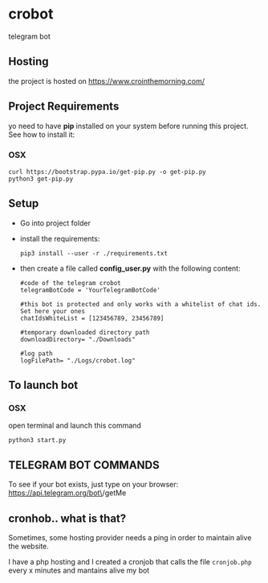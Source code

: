 # crobot
telegram bot

## Hosting
the project is hosted on 
https://www.crointhemorning.com/

## Project Requirements
yo need to have **pip** installed on your system before running this project. See how to install it:
### OSX 
    curl https://bootstrap.pypa.io/get-pip.py -o get-pip.py
    python3 get-pip.py
   
## Setup
- Go into project folder

- install the requirements:

    ```pip3 install --user -r ./requirements.txt```
- then create a file called __config_user.py__ with the following content:
    ```
    #code of the telegram crobot
    telegramBotCode = 'YourTelegramBotCode'

    #this bot is protected and only works with a whitelist of chat ids. Set here your ones
    chatIdsWhiteList = [123456789, 23456789]

    #temporary downloaded directory path
    downloadDirectory= "./Downloads"

    #log path
    logFilePath= "./Logs/crobot.log"
    ```
## To launch bot 
### OSX
open terminal and launch this command

```python3 start.py```

## TELEGRAM BOT COMMANDS
To see if your bot exists, just type on your browser:
https://api.telegram.org/bot\<bot-token>\/getMe


## cronhob.. what is that?
Sometimes, some hosting provider needs a ping in order to maintain alive the website.

I have a php hosting and I created a cronjob that calls the file `cronjob.php` every x minutes and mantains alive my bot